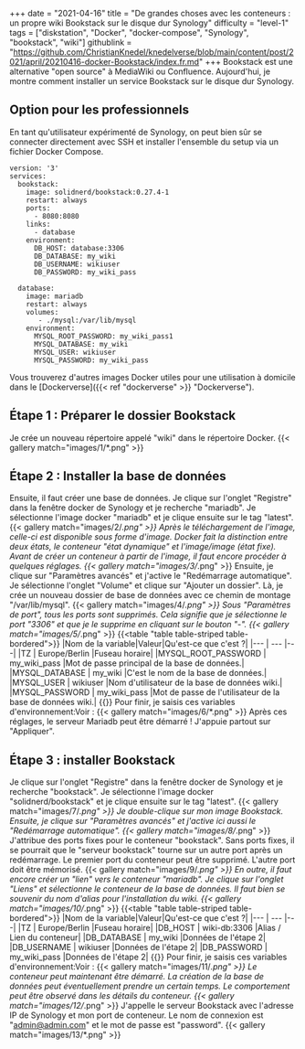 +++
date = "2021-04-16"
title = "De grandes choses avec les conteneurs : un propre wiki Bookstack sur le disque dur Synology"
difficulty = "level-1"
tags = ["diskstation", "Docker", "docker-compose", "Synology", "bookstack", "wiki"]
githublink = "https://github.com/ChristianKnedel/knedelverse/blob/main/content/post/2021/april/20210416-docker-Bookstack/index.fr.md"
+++
Bookstack est une alternative "open source" à MediaWiki ou Confluence. Aujourd'hui, je montre comment installer un service Bookstack sur le disque dur Synology.
## Option pour les professionnels
En tant qu'utilisateur expérimenté de Synology, on peut bien sûr se connecter directement avec SSH et installer l'ensemble du setup via un fichier Docker Compose.
```
version: '3'
services:
  bookstack:
    image: solidnerd/bookstack:0.27.4-1
    restart: always
    ports:
      - 8080:8080
    links:
      - database
    environment:
      DB_HOST: database:3306
      DB_DATABASE: my_wiki
      DB_USERNAME: wikiuser
      DB_PASSWORD: my_wiki_pass
      
  database:
    image: mariadb
    restart: always
    volumes:
       - ./mysql:/var/lib/mysql
    environment:
      MYSQL_ROOT_PASSWORD: my_wiki_pass1
      MYSQL_DATABASE: my_wiki
      MYSQL_USER: wikiuser
      MYSQL_PASSWORD: my_wiki_pass

```
Vous trouverez d'autres images Docker utiles pour une utilisation à domicile dans le [Dockerverse]({{< ref "dockerverse" >}} "Dockerverse").
## Étape 1 : Préparer le dossier Bookstack
Je crée un nouveau répertoire appelé "wiki" dans le répertoire Docker.
{{< gallery match="images/1/*.png" >}}

## Étape 2 : Installer la base de données
Ensuite, il faut créer une base de données. Je clique sur l'onglet "Registre" dans la fenêtre docker de Synology et je recherche "mariadb". Je sélectionne l'image docker "mariadb" et je clique ensuite sur le tag "latest".
{{< gallery match="images/2/*.png" >}}
Après le téléchargement de l'image, celle-ci est disponible sous forme d'image. Docker fait la distinction entre deux états, le conteneur "état dynamique" et l'image/image (état fixe). Avant de créer un conteneur à partir de l'image, il faut encore procéder à quelques réglages.
{{< gallery match="images/3/*.png" >}}
Ensuite, je clique sur "Paramètres avancés" et j'active le "Redémarrage automatique". Je sélectionne l'onglet "Volume" et clique sur "Ajouter un dossier". Là, je crée un nouveau dossier de base de données avec ce chemin de montage "/var/lib/mysql".
{{< gallery match="images/4/*.png" >}}
Sous "Paramètres de port", tous les ports sont supprimés. Cela signifie que je sélectionne le port "3306" et que je le supprime en cliquant sur le bouton "-".
{{< gallery match="images/5/*.png" >}}
{{<table "table table-striped table-bordered">}}
|Nom de la variable|Valeur|Qu'est-ce que c'est ?|
|--- | --- |---|
|TZ	| Europe/Berlin |Fuseau horaire|
|MYSQL_ROOT_PASSWORD	|  my_wiki_pass |Mot de passe principal de la base de données.|
|MYSQL_DATABASE | 	my_wiki	|C'est le nom de la base de données.|
|MYSQL_USER	|  wikiuser	|Nom d'utilisateur de la base de données wiki.|
|MYSQL_PASSWORD	|  my_wiki_pass	|Mot de passe de l'utilisateur de la base de données wiki.|
{{</table>}}
Pour finir, je saisis ces variables d'environnement:Voir :
{{< gallery match="images/6/*.png" >}}
Après ces réglages, le serveur Mariadb peut être démarré ! J'appuie partout sur "Appliquer".
## Étape 3 : installer Bookstack
Je clique sur l'onglet "Registre" dans la fenêtre docker de Synology et je recherche "bookstack". Je sélectionne l'image docker "solidnerd/bookstack" et je clique ensuite sur le tag "latest".
{{< gallery match="images/7/*.png" >}}
Je double-clique sur mon image Bookstack. Ensuite, je clique sur "Paramètres avancés" et j'active ici aussi le "Redémarrage automatique".
{{< gallery match="images/8/*.png" >}}
J'attribue des ports fixes pour le conteneur "bookstack". Sans ports fixes, il se pourrait que le "serveur bookstack" tourne sur un autre port après un redémarrage. Le premier port du conteneur peut être supprimé. L'autre port doit être mémorisé.
{{< gallery match="images/9/*.png" >}}
En outre, il faut encore créer un "lien" vers le conteneur "mariadb". Je clique sur l'onglet "Liens" et sélectionne le conteneur de la base de données. Il faut bien se souvenir du nom d'alias pour l'installation du wiki.
{{< gallery match="images/10/*.png" >}}
{{<table "table table-striped table-bordered">}}
|Nom de la variable|Valeur|Qu'est-ce que c'est ?|
|--- | --- |---|
|TZ	| Europe/Berlin |Fuseau horaire|
|DB_HOST	| wiki-db:3306	|Alias / Lien du conteneur|
|DB_DATABASE	| my_wiki |Données de l'étape 2|
|DB_USERNAME	| wikiuser |Données de l'étape 2|
|DB_PASSWORD	| my_wiki_pass	|Données de l'étape 2|
{{</table>}}
Pour finir, je saisis ces variables d'environnement:Voir :
{{< gallery match="images/11/*.png" >}}
Le conteneur peut maintenant être démarré. La création de la base de données peut éventuellement prendre un certain temps. Le comportement peut être observé dans les détails du conteneur.
{{< gallery match="images/12/*.png" >}}
J'appelle le serveur Bookstack avec l'adresse IP de Synology et mon port de conteneur. Le nom de connexion est "admin@admin.com" et le mot de passe est "password".
{{< gallery match="images/13/*.png" >}}
